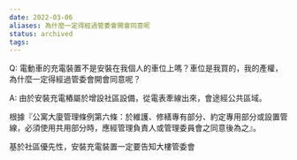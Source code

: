 ```yaml
---
date: 2022-03-06
aliases: 為什麼一定得經過管委會開會同意呢
status: archived
tags: 
---
```


Q: 電動車的充電裝置不是安裝在我個人的車位上嗎？車位是我買的，我的產權，為什麼一定得經過管委會開會同意呢？

A: 由於安裝充電樁屬於增設社區設備，從電表牽線出來，會途經公共區域。

根據『公寓大廈管理條例第六條：於維護、修繕專有部分、約定專用部分或設置管線，必須使用共用部分時，應經管理負責人或管理委員會之同意後為之』。

基於社區優先性，安裝充電裝置一定要告知大樓管委會